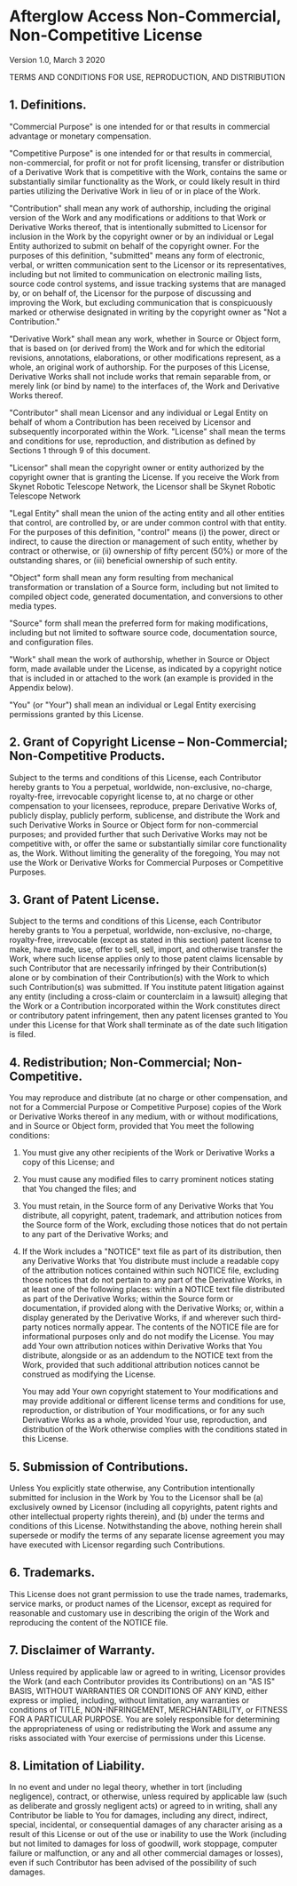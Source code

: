 ﻿# Afterglow Access Non-Commercial, Non-Competitive License

Version 1.0, March 3 2020

TERMS AND CONDITIONS FOR USE, REPRODUCTION, AND DISTRIBUTION

## 1. Definitions.

"Commercial Purpose" is one intended for or that results in commercial advantage or monetary compensation.

"Competitive Purpose" is one intended for or that results in commercial, non-commercial, for profit or not for profit licensing, transfer or distribution of a Derivative Work that is competitive with the Work, contains the same or substantially similar functionality as the Work, or could likely result in third parties utilizing the Derivative Work in lieu of or in place of the Work. 

"Contribution" shall mean any work of authorship, including the original version of the Work and any modifications or additions to that Work or Derivative Works thereof, that is intentionally submitted to Licensor for inclusion in the Work by the copyright owner or by an individual or Legal Entity authorized to submit on behalf of the copyright owner. For the purposes of this definition, "submitted" means any form of electronic, verbal, or written communication sent to the Licensor or its representatives, including but not limited to communication on electronic mailing lists, source code control systems, and issue tracking systems that are managed by, or on behalf of, the Licensor for the purpose of discussing and improving the Work, but excluding communication that is conspicuously marked or otherwise designated in writing by the copyright owner as "Not a Contribution."

"Derivative Work" shall mean any work, whether in Source or Object form, that is based on (or derived from) the Work and for which the editorial revisions, annotations, elaborations, or other modifications represent, as a whole, an original work of authorship. For the purposes of this License, Derivative Works shall not include works that remain separable from, or merely link (or bind by name) to the interfaces of, the Work and Derivative Works thereof.

"Contributor" shall mean Licensor and any individual or Legal Entity on behalf of whom a Contribution has been received by Licensor and subsequently incorporated within the Work.
"License" shall mean the terms and conditions for use, reproduction, and distribution as defined by Sections 1 through 9 of this document.

"Licensor" shall mean the copyright owner or entity authorized by the copyright owner that is granting the License. If you receive the Work from Skynet Robotic Telescope Network, the Licensor shall be Skynet Robotic Telescope Network

"Legal Entity" shall mean the union of the acting entity and all other entities that control, are controlled by, or are under common control with that entity. For the purposes of this definition, "control" means (i) the power, direct or indirect, to cause the direction or management of such entity, whether by contract or otherwise, or (ii) ownership of fifty percent (50%) or more of the outstanding shares, or (iii) beneficial ownership of such entity.

"Object" form shall mean any form resulting from mechanical transformation or translation of a Source form, including but not limited to compiled object code, generated documentation, and conversions to other media types.

"Source" form shall mean the preferred form for making modifications, including but not limited to software source code, documentation source, and configuration files.

"Work" shall mean the work of authorship, whether in Source or Object form, made available under the License, as indicated by a copyright notice that is included in or attached to the work (an example is provided in the Appendix below).

"You" (or "Your") shall mean an individual or Legal Entity exercising permissions granted by this License.

## 2. Grant of Copyright License – Non-Commercial; Non-Competitive Products. 

Subject to the terms and conditions of this License, each Contributor hereby grants to You a perpetual, worldwide, non-exclusive, no-charge, royalty-free, irrevocable copyright license to, at no charge or other compensation to your licensees, reproduce, prepare Derivative Works of, publicly display, publicly perform, sublicense, and distribute the Work and such Derivative Works in Source or Object form for non-commercial purposes; and provided further that such Derivative Works may not be competitive with, or offer the same or substantially similar core functionality as, the Work. Without limiting the generality of the foregoing, You may not use the Work or Derivative Works for Commercial Purposes or Competitive Purposes. 

## 3. Grant of Patent License. 

Subject to the terms and conditions of this License, each Contributor hereby grants to You a perpetual, worldwide, non-exclusive, no-charge, royalty-free, irrevocable (except as stated in this section) patent license to make, have made, use, offer to sell, sell, import, and otherwise transfer the Work, where such license applies only to those patent claims licensable by such Contributor that are necessarily infringed by their Contribution(s) alone or by combination of their Contribution(s) with the Work to which such Contribution(s) was submitted. If You institute patent litigation against any entity (including a cross-claim or counterclaim in a lawsuit) alleging that the Work or a Contribution incorporated within the Work constitutes direct or contributory patent infringement, then any patent licenses granted to You under this License for that Work shall terminate as of the date such litigation is filed.

## 4. Redistribution; Non-Commercial; Non-Competitive. 

You may reproduce and distribute (at no charge or other compensation, and not for a Commercial Purpose or Competitive Purpose) copies of the Work or Derivative Works thereof in any medium, with or without modifications, and in Source or Object form, provided that You meet the following conditions:

1. You must give any other recipients of the Work or Derivative Works a copy of this License; and
2. You must cause any modified files to carry prominent notices stating that You changed the files; and
3. You must retain, in the Source form of any Derivative Works that You distribute, all copyright, patent, trademark, and attribution notices from the Source form of the Work, excluding those notices that do not pertain to any part of the Derivative Works; and
4. If the Work includes a "NOTICE" text file as part of its distribution, then any Derivative Works that You distribute must include a readable copy of the attribution notices contained within such NOTICE file, excluding those notices that do not pertain to any part of the Derivative Works, in at least one of the following places: within a NOTICE text file distributed as part of the Derivative Works; within the Source form or documentation, if provided along with the Derivative Works; or, within a display generated by the Derivative Works, if and wherever such third-party notices normally appear. The contents of the NOTICE file are for informational purposes only and do not modify the License. You may add Your own attribution notices within Derivative Works that You distribute, alongside or as an addendum to the NOTICE text from the Work, provided that such additional attribution notices cannot be construed as modifying the License. 

   You may add Your own copyright statement to Your modifications and may provide additional or different license terms and conditions for use, reproduction, or distribution of Your modifications, or for any such Derivative Works as a whole, provided Your use, reproduction, and distribution of the Work otherwise complies with the conditions stated in this License. 

## 5. Submission of Contributions. 

Unless You explicitly state otherwise, any Contribution intentionally submitted for inclusion in the Work by You to the Licensor shall be (a) exclusively owned by Licensor (including all copyrights, patent rights and other intellectual property rights therein), and (b) under the terms and conditions of this License. Notwithstanding the above, nothing herein shall supersede or modify the terms of any separate license agreement you may have executed with Licensor regarding such Contributions.

## 6. Trademarks. 

This License does not grant permission to use the trade names, trademarks, service marks, or product names of the Licensor, except as required for reasonable and customary use in describing the origin of the Work and reproducing the content of the NOTICE file.

## 7. Disclaimer of Warranty. 

Unless required by applicable law or agreed to in writing, Licensor provides the Work (and each Contributor provides its Contributions) on an "AS IS" BASIS, WITHOUT WARRANTIES OR CONDITIONS OF ANY KIND, either express or implied, including, without limitation, any warranties or conditions of TITLE, NON-INFRINGEMENT, MERCHANTABILITY, or FITNESS FOR A PARTICULAR PURPOSE. You are solely responsible for determining the appropriateness of using or redistributing the Work and assume any risks associated with Your exercise of permissions under this License.

## 8. Limitation of Liability. 

In no event and under no legal theory, whether in tort (including negligence), contract, or otherwise, unless required by applicable law (such as deliberate and grossly negligent acts) or agreed to in writing, shall any Contributor be liable to You for damages, including any direct, indirect, special, incidental, or consequential damages of any character arising as a result of this License or out of the use or inability to use the Work (including but not limited to damages for loss of goodwill, work stoppage, computer failure or malfunction, or any and all other commercial damages or losses), even if such Contributor has been advised of the possibility of such damages.
